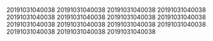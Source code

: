 20191031040038
20191031040038
20191031040038
20191031040038
20191031040038
20191031040038
20191031040038
20191031040038
20191031040038
20191031040038
20191031040038
20191031040038
20191031040038
20191031040038
20191031040038

